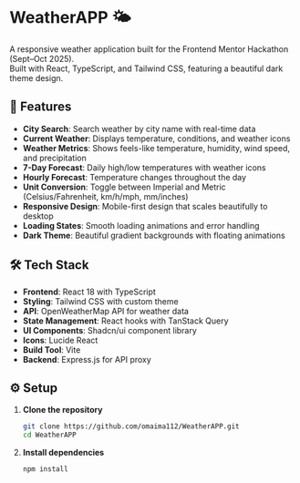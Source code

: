 # WeatherAPP 🌤

A responsive weather application built for the Frontend Mentor Hackathon (Sept–Oct 2025).  
Built with React, TypeScript, and Tailwind CSS, featuring a beautiful dark theme design.

## 🚀 Features

- **City Search**: Search weather by city name with real-time data
- **Current Weather**: Displays temperature, conditions, and weather icons
- **Weather Metrics**: Shows feels-like temperature, humidity, wind speed, and precipitation
- **7-Day Forecast**: Daily high/low temperatures with weather icons
- **Hourly Forecast**: Temperature changes throughout the day
- **Unit Conversion**: Toggle between Imperial and Metric (Celsius/Fahrenheit, km/h/mph, mm/inches)
- **Responsive Design**: Mobile-first design that scales beautifully to desktop
- **Loading States**: Smooth loading animations and error handling
- **Dark Theme**: Beautiful gradient backgrounds with floating animations

## 🛠 Tech Stack

- **Frontend**: React 18 with TypeScript
- **Styling**: Tailwind CSS with custom theme
- **API**: OpenWeatherMap API for weather data
- **State Management**: React hooks with TanStack Query
- **UI Components**: Shadcn/ui component library
- **Icons**: Lucide React
- **Build Tool**: Vite
- **Backend**: Express.js for API proxy

## ⚙️ Setup

1. **Clone the repository**
   ```bash
   git clone https://github.com/omaima112/WeatherAPP.git
   cd WeatherAPP
   ```

2. **Install dependencies**
   ```bash
   npm install
   